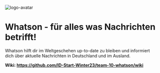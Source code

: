![logo-avatar](https://github.com/ID-Start-Winter23/team-10-whatson/assets/138698558/662a8af4-cfd9-4ed1-a9a5-692782811c2e)
# Whatson - für alles was Nachrichten betrifft!

Whatson hilft dir im Weltgeschehen up-to-date zu bleiben und informiert dich über aktuelle Nachrichten in Deutschland und im Ausland.

**Wiki: https://github.com/ID-Start-Winter23/team-10-whatson/wiki**
